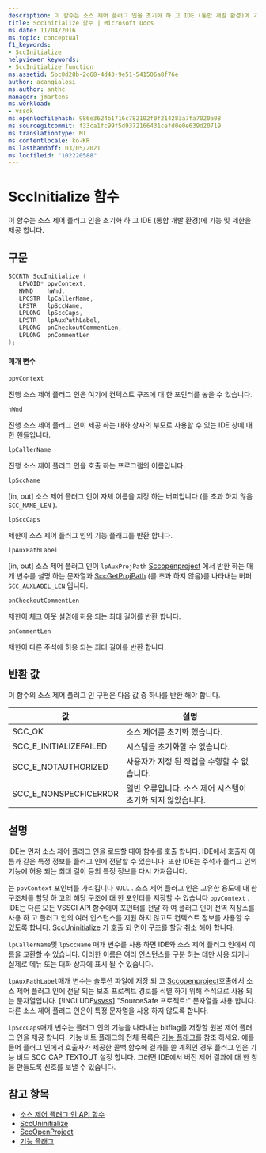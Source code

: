```yaml
---
description: 이 함수는 소스 제어 플러그 인을 초기화 하 고 IDE (통합 개발 환경)에 기능 및 제한을 제공 합니다.
title: SccInitialize 함수 | Microsoft Docs
ms.date: 11/04/2016
ms.topic: conceptual
f1_keywords:
- SccInitialize
helpviewer_keywords:
- SccInitialize function
ms.assetid: 5bc0d28b-2c68-4d43-9e51-541506a8f76e
author: acangialosi
ms.author: anthc
manager: jmartens
ms.workload:
- vssdk
ms.openlocfilehash: 986e3624b1716c782102f0f214283a7fa7020a08
ms.sourcegitcommit: f33ca1fc99f5d9372166431cefd0e0e639d20719
ms.translationtype: MT
ms.contentlocale: ko-KR
ms.lasthandoff: 03/05/2021
ms.locfileid: "102220588"
---
```

# <a name="sccinitialize-function"></a>SccInitialize 함수
이 함수는 소스 제어 플러그 인을 초기화 하 고 IDE (통합 개발 환경)에 기능 및 제한을 제공 합니다.

## <a name="syntax"></a>구문

```cpp
SCCRTN SccInitialize (
   LPVOID* ppvContext,
   HWND    hWnd,
   LPCSTR  lpCallerName,
   LPSTR   lpSccName,
   LPLONG  lpSccCaps,
   LPSTR   lpAuxPathLabel,
   LPLONG  pnCheckoutCommentLen,
   LPLONG  pnCommentLen
);
```

#### <a name="parameters"></a>매개 변수
 `ppvContext`

진행 소스 제어 플러그 인은 여기에 컨텍스트 구조에 대 한 포인터를 놓을 수 있습니다.

 `hWnd`

진행 소스 제어 플러그 인이 제공 하는 대화 상자의 부모로 사용할 수 있는 IDE 창에 대 한 핸들입니다.

 `lpCallerName`

진행 소스 제어 플러그 인을 호출 하는 프로그램의 이름입니다.

 `lpSccName`

[in, out] 소스 제어 플러그 인이 자체 이름을 지정 하는 버퍼입니다 (를 초과 하지 않음 `SCC_NAME_LEN` ).

 `lpSccCaps`

제한이 소스 제어 플러그 인의 기능 플래그를 반환 합니다.

 `lpAuxPathLabel`

[in, out] 소스 제어 플러그 인이 `lpAuxProjPath` [Sccopenproject](../extensibility/sccopenproject-function.md) 에서 반환 하는 매개 변수를 설명 하는 문자열과 [SccGetProjPath](../extensibility/sccgetprojpath-function.md) (를 초과 하지 않음)를 나타내는 버퍼 `SCC_AUXLABEL_LEN` 입니다.

 `pnCheckoutCommentLen`

제한이 체크 아웃 설명에 허용 되는 최대 길이를 반환 합니다.

 `pnCommentLen`

제한이 다른 주석에 허용 되는 최대 길이를 반환 합니다.

## <a name="return-value"></a>반환 값
 이 함수의 소스 제어 플러그 인 구현은 다음 값 중 하나를 반환 해야 합니다.

|값|설명|
|-----------|-----------------|
|SCC_OK|소스 제어를 초기화 했습니다.|
|SCC_E_INITIALIZEFAILED|시스템을 초기화할 수 없습니다.|
|SCC_E_NOTAUTHORIZED|사용자가 지정 된 작업을 수행할 수 없습니다.|
|SCC_E_NONSPECFICERROR|일반 오류입니다. 소스 제어 시스템이 초기화 되지 않았습니다.|

## <a name="remarks"></a>설명
 IDE는 먼저 소스 제어 플러그 인을 로드할 때이 함수를 호출 합니다. IDE에서 호출자 이름과 같은 특정 정보를 플러그 인에 전달할 수 있습니다. 또한 IDE는 주석과 플러그 인의 기능에 허용 되는 최대 길이 등의 특정 정보를 다시 가져옵니다.

 는 `ppvContext` 포인터를 가리킵니다 `NULL` . 소스 제어 플러그 인은 고유한 용도에 대 한 구조체를 할당 하 고의 해당 구조에 대 한 포인터를 저장할 수 있습니다 `ppvContext` . IDE는 다른 모든 VSSCI API 함수에이 포인터를 전달 하 여 플러그 인이 전역 저장소를 사용 하 고 플러그 인의 여러 인스턴스를 지원 하지 않고도 컨텍스트 정보를 사용할 수 있도록 합니다. [SccUninitialize](../extensibility/sccuninitialize-function.md) 가 호출 되 면이 구조를 할당 취소 해야 합니다.

 `lpCallerName`및 `lpSccName` 매개 변수를 사용 하면 IDE와 소스 제어 플러그 인에서 이름을 교환할 수 있습니다. 이러한 이름은 여러 인스턴스를 구분 하는 데만 사용 되거나 실제로 메뉴 또는 대화 상자에 표시 될 수 있습니다.

 `lpAuxPathLabel`매개 변수는 솔루션 파일에 저장 되 고 [Sccopenproject](../extensibility/sccopenproject-function.md)호출에서 소스 제어 플러그 인에 전달 되는 보조 프로젝트 경로를 식별 하기 위해 주석으로 사용 되는 문자열입니다. [!INCLUDE[vsvss](../extensibility/includes/vsvss_md.md)] "SourceSafe 프로젝트:" 문자열을 사용 합니다. 다른 소스 제어 플러그 인은이 특정 문자열을 사용 하지 않도록 합니다.

 `lpSccCaps`매개 변수는 플러그 인의 기능을 나타내는 bitflag를 저장할 원본 제어 플러그 인을 제공 합니다. 기능 비트 플래그의 전체 목록은 [기능 플래그](../extensibility/capability-flags.md)를 참조 하세요. 예를 들어 플러그 인에서 호출자가 제공한 콜백 함수에 결과를 쓸 계획인 경우 플러그 인은 기능 비트 SCC_CAP_TEXTOUT 설정 합니다. 그러면 IDE에서 버전 제어 결과에 대 한 창을 만들도록 신호를 보낼 수 있습니다.

## <a name="see-also"></a>참고 항목
- [소스 제어 플러그 인 API 함수](../extensibility/source-control-plug-in-api-functions.md)
- [SccUninitialize](../extensibility/sccuninitialize-function.md)
- [SccOpenProject](../extensibility/sccopenproject-function.md)
- [기능 플래그](../extensibility/capability-flags.md)
